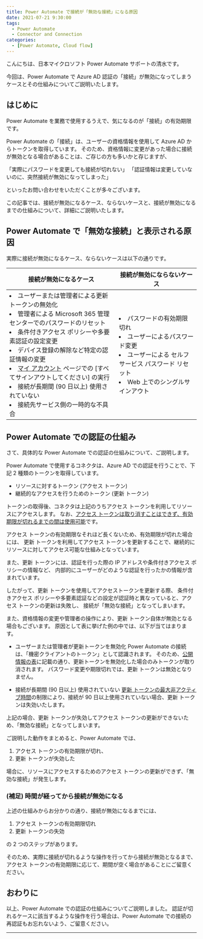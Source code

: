 ```yaml
---
title: Power Automate で接続が「無効な接続」になる原因
date: 2021-07-21 9:30:00
tags:
  - Power Automate
  - Connector and Connection
categories:
  - [Power Automate, Cloud flow]
---
```


こんにちは、日本マイクロソフト Power Automate サポートの清水です。

今回は、Power Automate で Azure AD 認証の「接続」が無効になってしまうケースとその仕組みについてご説明いたします。

<!-- more -->

## はじめに

Power Automate を業務で使用するうえで、気になるのが「接続」の有効期限です。

Power Automate の「接続」は、ユーザーの資格情報を使用して Azure AD からトークンを取得しています。
そのため、資格情報に変更があった場合に接続が無効となる場合があることは、ご存じの方も多いかと存じますが、

「実際にパスワードを変更しても接続が切れない」
「認証情報は変更していないのに、突然接続が無効になってしまった」

といったお問い合わせをいただくことが多々ございます。

この記事では、接続が無効になるケース、ならないケースと、接続が無効になるまでの仕組みについて、詳細にご説明いたします。


## Power Automate で「無効な接続」と表示される原因

実際に接続が無効になるケース、ならないケースは以下の通りです。

| 接続が無効になるケース | 接続が無効にならないケース |
|-- |-- |
|<li>ユーザーまたは管理者による更新 トークンの無効化</li><li>管理者による Microsoft 365 管理センターでのパスワードのリセット</li><li>条件付きアクセス ポリシーや多要素認証の設定変更</li><li>デバイス登録の解除など特定の認証情報の変更</li><li>[マイ アカウント](https://myaccount.microsoft.com/) ページでの [すべてサインアウトしてください] の実行</li><li>接続が長期間 (90 日以上) 使用されていない</li><li>接続先サービス側の一時的な不具合</li>|<li>パスワードの有効期限切れ</li><li>ユーザーによるパスワード変更</li><li>ユーザーによる セルフサービス パスワード リセット</li><li>Web 上でのシングルサインアウト</li> |


## Power Automate での認証の仕組み

さて、具体的な Power Automate での認証の仕組みについて、ご説明します。

Power Automate で使用するコネクタは、Azure AD での認証を行うことで、下記 2 種類のトークンを取得しています。

- リソースに対するトークン (アクセス トークン)
- 継続的なアクセスを行うためのトークン (更新 トークン)

トークンの取得後、コネクタは上記のうちアクセス トークンを利用してリソースにアクセスします。
なお、[アクセス トークンは取り消すことはできず、有効期限が切れるまでの間は使用可能](https://learn.microsoft.com/ja-jp/azure/active-directory/develop/configurable-token-lifetimes#access-tokens)です。

アクセス トークンの有効期限なそれほど長くないため、有効期限が切れた場合には、
更新 トークンを利用してアクセス トークンを更新することで、継続的にリソースに対してアクセス可能な仕組みとなっています。

また、更新 トークンには、認証を行った際の IP アドレスや条件付きアクセス ポリシーの情報など、
内部的にユーザーがどのような認証を行ったかの情報が含まれています。

したがって、更新 トークンを使用してアクセストークンを更新する際、
条件付きアクセス ポリシーや多要素認証などの設定が認証時と異なっていると、アクセス トークンの更新は失敗し、
接続が「無効な接続」となってしまいます。

また、資格情報の変更や管理者の操作により、更新 トークン自体が無効となる場合もございます。
原因として表に挙げた例の中では、以下が当てはまります。

- ユーザーまたは管理者が更新トークンを無効化
   Power Automate の接続は、「機密クライアントのトークン」として認識されます。
   そのため、[公開情報の表](https://learn.microsoft.com/ja-jp/entra/identity-platform/refresh-tokens#token-revocation)に記載の通り、更新トークンを無効化した場合のみトークンが取り消されます。
   パスワード変更や期限切れでは、更新 トークンは無効となりません。

- 接続が長期間 (90 日以上) 使用されていない
  [更新 トークンの最大非アクティブ時間](https://learn.microsoft.com/ja-jp/azure/active-directory/develop/configurable-token-lifetimes#refresh-and-session-token-lifetime-policy-properties)の制限により、接続が 90 日以上使用されていない場合、更新 トークンは失効いたします。

上記の場合、更新 トークンが失効してアクセス トークンの更新ができないため、「無効な接続」となってしまいます。

ご説明した動作をまとめると、Power Automate では、

1. アクセス トークンの有効期限が切れ、
2. 更新 トークンが失効した

場合に、リソースにアクセスするためのアクセス トークンの更新ができず、「無効な接続」が発生します。

### (補足) 時間が経ってから接続が無効になる

上述の仕組みからお分かりの通り、接続が無効になるまでには、

1. アクセス トークンの有効期限切れ
2. 更新 トークンの失効

の 2 つのステップがあります。

そのため、実際に接続が切れるような操作を行ってから接続が無効となるまで、
アクセス トークンの有効期限に応じて、期間が空く場合があることにご留意ください。

## おわりに

以上、Power Automate での認証の仕組みについてご説明しました。
認証が切れるケースに該当するような操作を行う場合は、Power Automate での接続の再認証もお忘れないよう、ご留意ください。

---
